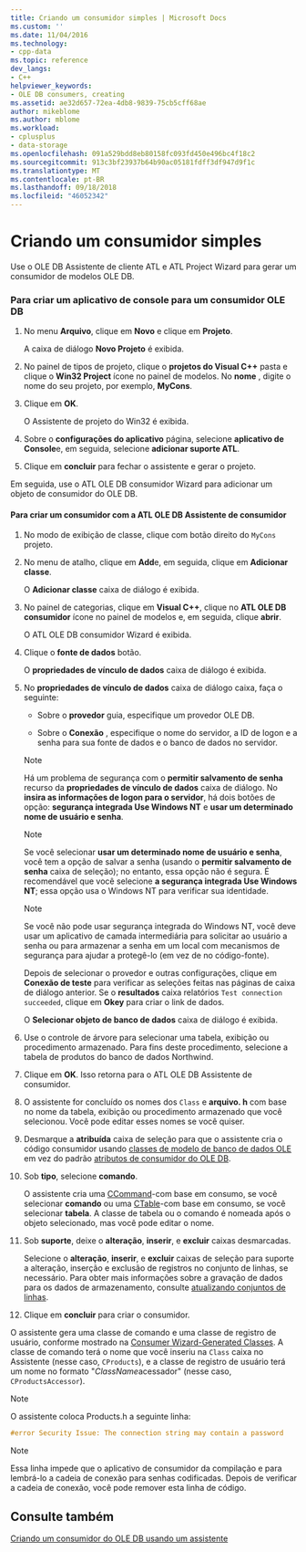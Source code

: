 ```yaml
---
title: Criando um consumidor simples | Microsoft Docs
ms.custom: ''
ms.date: 11/04/2016
ms.technology:
- cpp-data
ms.topic: reference
dev_langs:
- C++
helpviewer_keywords:
- OLE DB consumers, creating
ms.assetid: ae32d657-72ea-4db8-9839-75cb5cff68ae
author: mikeblome
ms.author: mblome
ms.workload:
- cplusplus
- data-storage
ms.openlocfilehash: 091a529bdd8eb80158fc093fd450e496bc4f18c2
ms.sourcegitcommit: 913c3bf23937b64b90ac05181fdff3df947d9f1c
ms.translationtype: MT
ms.contentlocale: pt-BR
ms.lasthandoff: 09/18/2018
ms.locfileid: "46052342"
---
```

# <a name="creating-a-simple-consumer"></a>Criando um consumidor simples

Use o OLE DB Assistente de cliente ATL e ATL Project Wizard para gerar um consumidor de modelos OLE DB.  
  
### <a name="to-create-a-console-application-for-an-ole-db-consumer"></a>Para criar um aplicativo de console para um consumidor OLE DB  
  
1. No menu **Arquivo**, clique em **Novo** e clique em **Projeto**.  
  
     A caixa de diálogo **Novo Projeto** é exibida.  
  
1. No painel de tipos de projeto, clique o **projetos do Visual C++** pasta e clique o **Win32 Project** ícone no painel de modelos. No **nome** , digite o nome do seu projeto, por exemplo, **MyCons**.  
  
1. Clique em **OK**.  
  
     O Assistente de projeto do Win32 é exibida.  
  
1. Sobre o **configurações do aplicativo** página, selecione **aplicativo de Console**e, em seguida, selecione **adicionar suporte ATL**.  
  
1. Clique em **concluir** para fechar o assistente e gerar o projeto.  
  
Em seguida, use o ATL OLE DB consumidor Wizard para adicionar um objeto de consumidor do OLE DB.  
  
#### <a name="to-create-a-consumer-with-the-atl-ole-db-consumer-wizard"></a>Para criar um consumidor com a ATL OLE DB Assistente de consumidor  
  
1. No modo de exibição de classe, clique com botão direito do `MyCons` projeto.  
  
1. No menu de atalho, clique em **Add**e, em seguida, clique em **Adicionar classe**.  
  
     O **Adicionar classe** caixa de diálogo é exibida.  
  
1. No painel de categorias, clique em **Visual C++**, clique no **ATL OLE DB consumidor** ícone no painel de modelos e, em seguida, clique **abrir**.  
  
     O ATL OLE DB consumidor Wizard é exibida.  
  
1. Clique o **fonte de dados** botão.  
  
     O **propriedades de vínculo de dados** caixa de diálogo é exibida.  
  
1. No **propriedades de vínculo de dados** caixa de diálogo caixa, faça o seguinte:  
  
    -   Sobre o **provedor** guia, especifique um provedor OLE DB.  
  
    -   Sobre o **Conexão** , especifique o nome do servidor, a ID de logon e a senha para sua fonte de dados e o banco de dados no servidor.  
  
    > [!NOTE]
    >  Há um problema de segurança com o **permitir salvamento de senha** recurso da **propriedades de vínculo de dados** caixa de diálogo. No **insira as informações de logon para o servidor**, há dois botões de opção: **segurança integrada Use Windows NT** e **usar um determinado nome de usuário e senha**.  
  
    > [!NOTE]
    >  Se você selecionar **usar um determinado nome de usuário e senha**, você tem a opção de salvar a senha (usando o **permitir salvamento de senha** caixa de seleção); no entanto, essa opção não é segura. É recomendável que você selecione **a segurança integrada Use Windows NT**; essa opção usa o Windows NT para verificar sua identidade.  
  
    > [!NOTE]
    >  Se você não pode usar segurança integrada do Windows NT, você deve usar um aplicativo de camada intermediária para solicitar ao usuário a senha ou para armazenar a senha em um local com mecanismos de segurança para ajudar a protegê-lo (em vez de no código-fonte).  
  
     Depois de selecionar o provedor e outras configurações, clique em **Conexão de teste** para verificar as seleções feitas nas páginas de caixa de diálogo anterior. Se o **resultados** caixa relatórios `Test connection succeeded`, clique em **Okey** para criar o link de dados.  
  
     O **Selecionar objeto de banco de dados** caixa de diálogo é exibida.  
  
1. Use o controle de árvore para selecionar uma tabela, exibição ou procedimento armazenado. Para fins deste procedimento, selecione a tabela de produtos do banco de dados Northwind.  
  
1. Clique em **OK**. Isso retorna para o ATL OLE DB Assistente de consumidor.  
  
1. O assistente for concluído os nomes dos `Class` e **arquivo. h** com base no nome da tabela, exibição ou procedimento armazenado que você selecionou. Você pode editar esses nomes se você quiser.  
  
9. Desmarque a **atribuída** caixa de seleção para que o assistente cria o código consumidor usando [classes de modelo de banco de dados OLE](../../data/oledb/ole-db-consumer-templates-reference.md) em vez do padrão [atributos de consumidor do OLE DB](../../windows/ole-db-consumer-attributes.md).  
  
10. Sob **tipo**, selecione **comando**.  
  
     O assistente cria uma [CCommand](../../data/oledb/ccommand-class.md)-com base em consumo, se você selecionar **comando** ou uma [CTable](../../data/oledb/ctable-class.md)-com base em consumo, se você selecionar **tabela**. A classe de tabela ou o comando é nomeada após o objeto selecionado, mas você pode editar o nome.  
  
11. Sob **suporte**, deixe o **alteração**, **inserir**, e **excluir** caixas desmarcadas.  
  
     Selecione o **alteração**, **inserir**, e **excluir** caixas de seleção para suporte a alteração, inserção e exclusão de registros no conjunto de linhas, se necessário. Para obter mais informações sobre a gravação de dados para os dados de armazenamento, consulte [atualizando conjuntos de linhas](../../data/oledb/updating-rowsets.md).  
  
12. Clique em **concluir** para criar o consumidor.  
  
O assistente gera uma classe de comando e uma classe de registro de usuário, conforme mostrado na [Consumer Wizard-Generated Classes](../../data/oledb/consumer-wizard-generated-classes.md). A classe de comando terá o nome que você inseriu na `Class` caixa no Assistente (nesse caso, `CProducts`), e a classe de registro de usuário terá um nome no formato "*ClassName*acessador" (nesse caso, `CProductsAccessor`).  
  
> [!NOTE]
>  O assistente coloca Products.h a seguinte linha:  
  
```cpp  
#error Security Issue: The connection string may contain a password  
```  
  
> [!NOTE]
>  Essa linha impede que o aplicativo de consumidor da compilação e para lembrá-lo a cadeia de conexão para senhas codificadas. Depois de verificar a cadeia de conexão, você pode remover esta linha de código.  
  
## <a name="see-also"></a>Consulte também  

[Criando um consumidor do OLE DB usando um assistente](../../data/oledb/creating-an-ole-db-consumer-using-a-wizard.md)